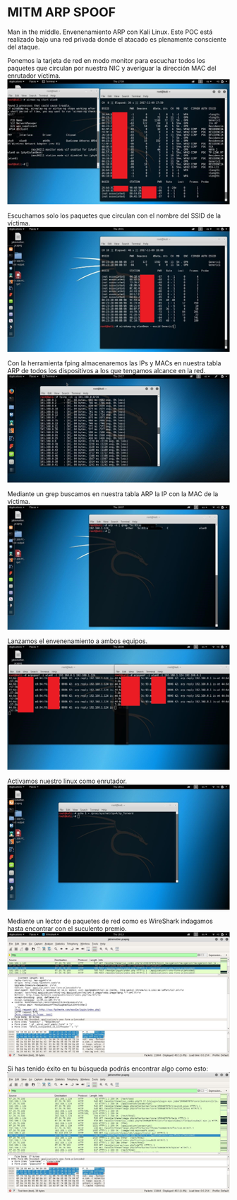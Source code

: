 # MITM ARP SPOOF
Man in the middle. Envenenamiento ARP con Kali Linux. Este POC está realizado bajo una red privada donde el atacado es plenamente consciente del ataque. 


Ponemos la tarjeta de red en modo monitor para escuchar todos los paquetes que circulan por nuestra NIC y averiguar la dirección MAC del enrutador víctima.
![](https://github.com/santirn/MITM-ARP_SPOOF/blob/master/1.jpg)

Escuchamos solo los paquetes que circulan con el nombre del SSID de la víctima.
![](https://github.com/santirn/MITM-ARP_SPOOF/blob/master/2.jpg)

Con la herramienta fping almacenaremos las IPs y MACs en nuestra tabla ARP de todos los dispositivos a los que tengamos alcance en la red.
![](https://github.com/santirn/MITM-ARP_SPOOF/blob/master/3.jpg)


Mediante un grep buscamos en nuestra tabla ARP la IP con la MAC de la víctima.
![](https://github.com/santirn/MITM-ARP_SPOOF/blob/master/4.jpg)

Lanzamos el envenenamiento a ambos equipos.
![](https://github.com/santirn/MITM-ARP_SPOOF/blob/master/5.jpg)

Activamos nuestro linux como enrutador.
![](https://github.com/santirn/MITM-ARP_SPOOF/blob/master/6.jpg)

Mediante un lector de paquetes de red como es WireShark indagamos hasta encontrar con el suculento premio.
![](https://github.com/santirn/MITM-ARP_SPOOF/blob/master/7.jpg)

Si has tenido éxito en tu búsqueda podrás encontrar algo como esto:
![](https://github.com/santirn/MITM-ARP_SPOOF/blob/master/8.jpg)
